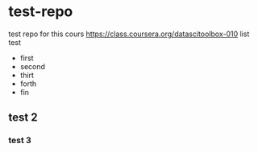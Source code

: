 # test-repo
test repo for this cours https://class.coursera.org/datascitoolbox-010
list test 
* first 
* second
* thirt
* forth
* fin

## test 2
### test 3
